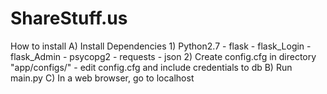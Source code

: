 ShareStuff.us
==============

How to install
A) Install Dependencies
	1) Python2.7
		- flask
		- flask_Login
		- flask_Admin
		- psycopg2
		- requests
		- json
	2) Create config.cfg in directory "app/configs/"
		- edit config.cfg and include credentials to db
B) Run main.py
C) In a web browser, go to localhost

